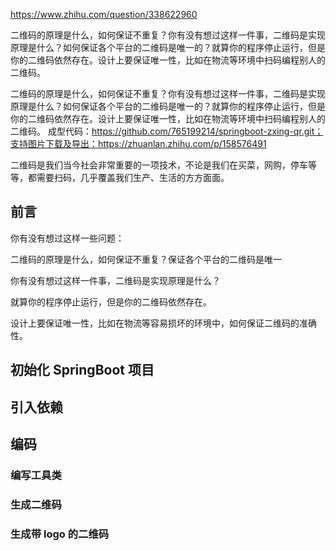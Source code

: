 
https://www.zhihu.com/question/338622960


二维码的原理是什么，如何保证不重复？你有没有想过这样一件事，二维码是实现原理是什么？如何保证各个平台的二维码是唯一的？就算你的程序停止运行，但是你的二维码依然存在。设计上要保证唯一性，比如在物流等环境中扫码编程别人的二维码。


二维码的原理是什么，如何保证不重复？你有没有想过这样一件事，二维码是实现原理是什么？如何保证各个平台的二维码是唯一的？就算你的程序停止运行，但是你的二维码依然存在。设计上要保证唯一性，比如在物流等环境中扫码编程别人的二维码。 成型代码：https://github.com/765199214/springboot-zxing-qr.git；支持图片下载及导出：https://zhuanlan.zhihu.com/p/158576491






二维码是我们当今社会非常重要的一项技术，不论是我们在买菜，网购，停车等等，都需要扫码，几乎覆盖我们生产、生活的方方面面。



## 前言

你有没有想过这样一些问题：

二维码的原理是什么，如何保证不重复？保证各个平台的二维码是唯一

你有没有想过这样一件事，二维码是实现原理是什么？

就算你的程序停止运行，但是你的二维码依然存在。

设计上要保证唯一性，比如在物流等容易损坏的环境中，如何保证二维码的准确性。


## 初始化 SpringBoot 项目



## 引入依赖



## 编码

### 编写工具类

### 生成二维码

### 生成带 logo 的二维码


